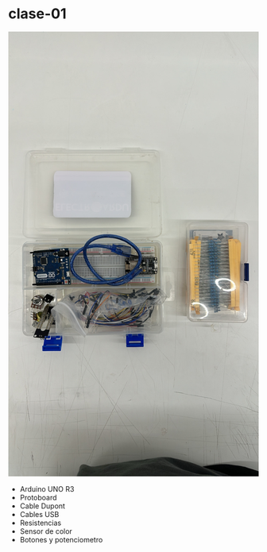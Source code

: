 # clase-01

![Materiales](./materiales.jpg)

- Arduino UNO R3
- Protoboard
- Cable Dupont
- Cables USB
- Resistencias
- Sensor de color
- Botones y potenciometro
